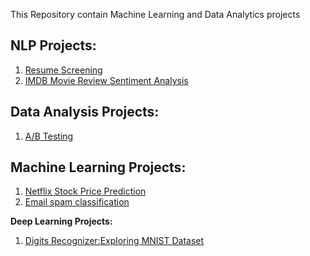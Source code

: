 This Repository contain Machine Learning and Data Analytics projects


NLP Projects:
------------

 1. [Resume Screening](https://github.com/Azhaku/Data-analytics-and-Machine-Learning/tree/main/Resume%20Screening)
 2. [IMDB Movie Review Sentiment Analysis](https://github.com/Azhaku/Data-analytics-and-Machine-Learning/tree/main/IMDB%20Movie%20Review%20Sentiment%20Analysis)


Data Analysis Projects:
----------------------
 1. [A/B Testing](https://github.com/Azhaku/Data-analytics-and-Machine-Learning/tree/main/A-B-Testing)


Machine Learning Projects:
-------------------------
 1. [Netflix Stock Price Prediction](https://github.com/Azhaku/Data-analytics-and-Machine-Learning/tree/main/Netflix%20Stock%20Price%20Prediction)
 2. [Email spam classification](https://github.com/Azhaku/Projects---Data-analytics-and-Machine-Learning/tree/main/Email%20Spam%20Classification)

**Deep Learning Projects:**
 1. [Digits Recognizer:Exploring MNIST Dataset](https://github.com/Azhaku/Projects---Data-analytics-and-Machine-Learning/tree/main/Digits%20Recognizer_Exploring%20MNIST%20Dataset)

